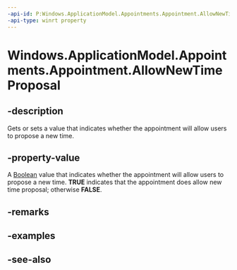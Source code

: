 ----api-id: P:Windows.ApplicationModel.Appointments.Appointment.AllowNewTimeProposal
-api-type: winrt property
---<!-- Property syntaxpublic bool AllowNewTimeProposal { get;  set; }--># Windows.ApplicationModel.Appointments.Appointment.AllowNewTimeProposal## -descriptionGets or sets a value that indicates whether the appointment will allow users to propose a new time.## -property-valueA [Boolean](https://msdn.microsoft.com/library/system.boolean.aspx) value that indicates whether the appointment will allow users to propose a new time. **TRUE** indicates that the appointment does allow new time proposal; otherwise **FALSE**.## -remarks## -examples## -see-also